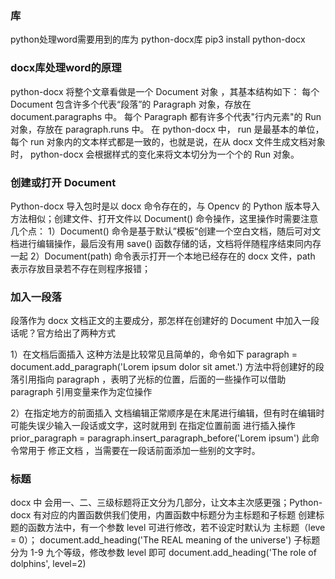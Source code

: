 ### 库
python处理word需要用到的库为 python-docx库
pip3 install python-docx

### docx库处理word的原理
python-docx 将整个文章看做是一个 Document 对象 ，其基本结构如下：
每个 Document 包含许多个代表“段落”的 Paragraph 对象，存放在 document.paragraphs 中。
每个 Paragraph 都有许多个代表"行内元素"的 Run 对象，存放在 paragraph.runs 中。
在 python-docx 中， run 是最基本的单位，每个 run 对象内的文本样式都是一致的，也就是说，在从
docx 文件生成文档对象时， python-docx 会根据样式的变化来将文本切分为一个个的 Run 对象。


### 创建或打开 Document
Python-docx 导入包时是以 docx 命令存在的，与 Opencv 的 Python 版本导入方法相似；创建文件、打开文件以 Document() 命令操作，这里操作时需要注意几个点：
1）Document() 命令是基于默认”模板“创建一个空白文档，随后可对文档进行编辑操作，最后没有用 save() 函数存储的话，文档将伴随程序结束同内存一起
2）Document(path) 命令表示打开一个本地已经存在的 docx 文件，path 表示存放目录若不存在则程序报错；


### 加入一段落
段落作为 docx 文档正文的主要成分，那怎样在创建好的 Document 中加入一段话呢？官方给出了两种方式

1）在文档后面插入
这种方法是比较常见且简单的，命令如下
paragraph = document.add_paragraph('Lorem ipsum dolor sit amet.')
方法中将创建好的段落引用指向 paragraph ，表明了光标的位置，后面的一些操作可以借助 paragraph 引用变量来作为定位操作

2）在指定地方的前面插入
文档编辑正常顺序是在末尾进行编辑，但有时在编辑时可能失误少输入一段话或文字，这时就用到 在指定位置前面 进行插入操作
prior_paragraph = paragraph.insert_paragraph_before('Lorem ipsum')
此命令常用于 修正文档 ，当需要在一段话前面添加一些别的文字时。

### 标题
docx 中 会用一、二、三级标题将正文分为几部分，让文本主次感更强；Python-docx 有对应的内置函数供我们使用，内置函数中标题分为主标题和子标题
创建标题的函数方法中，有一个参数 level 可进行修改，若不设定时默认为 主标题（leve = 0）；
document.add_heading('The REAL meaning of the universe')
子标题分为 1-9 九个等级，修改参数 level 即可
document.add_heading('The role of dolphins', level=2)
